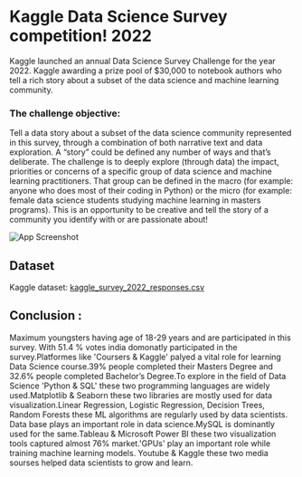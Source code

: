 # Kaggle Data Science Survey competition! 2022 
Kaggle launched an annual Data Science Survey Challenge for the year 2022. Kaggle awarding a prize pool of $30,000 to notebook authors who tell a rich story about a subset of the data science and machine learning community.

### The challenge objective: 
Tell a data story about a subset of the data science community represented in this survey, through a combination of both narrative text and data exploration. A “story” could be defined any number of ways and that’s deliberate. The challenge is to deeply explore (through data) the impact, priorities or concerns of a specific group of data science and machine learning practitioners. That group can be defined in the macro (for example: anyone who does most of their coding in Python) or the micro (for example: female data science students studying machine learning in masters programs). This is an opportunity to be creative and tell the story of a community you identify with or are passionate about!



![App Screenshot](https://image.slidesharecdn.com/kaggleraddarslides2017-02-06-170307165813/75/tips-and-tricks-to-win-kaggle-data-science-competitions-1-2048.jpg?cb=1666631071)


##  Dataset
Kaggle dataset: 
[kaggle_survey_2022_responses.csv](https://www.kaggle.com/competitions/kaggle-survey-2022/data?select=kaggle_survey_2022_responses.csv)


## Conclusion :
Maximum youngsters having age of 18-29 years and are participated in this survey. With 51.4 % votes india domonatly participated in the survey.Platformes like 'Coursers & Kaggle' palyed a vital role for learning Data Science course.39% people completed their Masters Degree and 32.6% people completed Bachelor’s Degree.To explore in the field of Data Science 'Python & SQL' these two programming languages are widely used.Matplotlib & Seaborn these two libraries are mostly used for data visualization.Linear Regression, Logistic Regression, Decision Trees, Random Forests these ML algorithms are regularly used by data scientists. Data base plays an important role in data science.MySQL is dominantly used for the same.Tableau & Microsoft Power BI these two visualization tools captured almost 76% market.'GPUs' play an important role while training machine learning models. Youtube & Kaggle these two media sourses helped data scientists to grow and learn.
